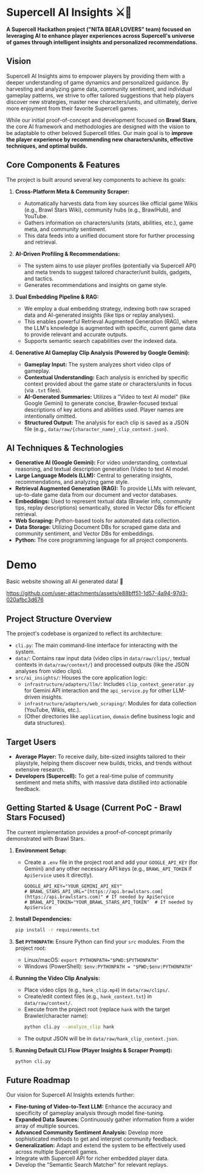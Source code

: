 # Supercell AI Insights ⚔️🧠

**A Supercell Hackathon project ("NITA BEAR LOVERS" team) focused on leveraging AI to enhance player experiences across Supercell's universe of games through intelligent insights and personalized recommendations.** 

## Vision

Supercell AI Insights aims to empower players by providing them with a deeper understanding of game dynamics and personalized guidance. By harvesting and analyzing game data, community sentiment, and individual gameplay patterns, we strive to offer tailored suggestions that help players discover new strategies, master new characters/units, and ultimately, derive more enjoyment from their favorite Supercell games.

While our initial proof-of-concept and development focused on **Brawl Stars**, the core AI framework and methodologies are designed with the vision to be adaptable to other beloved Supercell titles. Our main goal is to **improve the player experience by recommending new characters/units, effective techniques, and optimal builds.**

## Core Components & Features

The project is built around several key components to achieve its goals:

1.  **Cross-Platform Meta & Community Scraper:**
    * Automatically harvests data from key sources like official game Wikis (e.g., Brawl Stars Wiki), community hubs (e.g., BrawlHub), and YouTube.
    * Gathers information on characters/units (stats, abilities, etc.), game meta, and community sentiment. 
    * This data feeds into a unified document store for further processing and retrieval. 

2.  **AI-Driven Profiling & Recommendations:**
    * The system aims to use player profiles (potentially via Supercell API) and meta trends to suggest tailored character/unit builds, gadgets, and tactics. 
    * Generates recommendations and insights on game style.

3.  **Dual Embedding Pipeline & RAG:**
    * We employ a dual embedding strategy, indexing both raw scraped data and AI-generated insights (like tips or replay analyses). 
    * This enables powerful Retrieval Augmented Generation (RAG), where the LLM's knowledge is augmented with specific, current game data to provide relevant and accurate outputs.
    * Supports semantic search capabilities over the indexed data. 
4.  **Generative AI Gameplay Clip Analysis (Powered by Google Gemini):**
    * **Gameplay Input:** The system analyzes short video clips of gameplay.
    * **Contextual Understanding:** Each analysis is enriched by specific context provided about the game state or characters/units in focus (via `.txt` files).
    * **AI-Generated Summaries:** Utilizes a "Video to text AI model" (like Google Gemini) to generate concise, Brawler-focused textual descriptions of key actions and abilities used. Player names are intentionally omitted.
    * **Structured Output:** The analysis for each clip is saved as a JSON file (e.g., `data/raw/{character_name}_clip_context.json`).

## AI Techniques & Technologies

* **Generative AI (Google Gemini):** For video understanding, contextual reasoning, and textual description generation (Video to text AI model.
* **Large Language Models (LLM):** Central to generating insights, recommendations, and analyzing game style. 
* **Retrieval Augmented Generation (RAG):** To provide LLMs with relevant, up-to-date game data from our document and vector databases.
* **Embeddings:** Used to represent textual data (Brawler info, community tips, replay descriptions) semantically, stored in Vector DBs for efficient retrieval. 
* **Web Scraping:** Python-based tools for automated data collection.
* **Data Storage:** Utilizing Document DBs for scraped game data and community sentiment, and Vector DBs for embeddings. 
* **Python:** The core programming language for all project components.

# Demo
Basic website showing all AI generated data! 🤖

https://github.com/user-attachments/assets/e88bff51-1d57-4a94-97d3-020afbc3d676



## Project Structure Overview

The project's codebase is organized to reflect its architecture:

* `cli.py`: The main command-line interface for interacting with the system.
* `data/`: Contains raw input data (video clips in `data/raw/clips/`, textual contexts in `data/raw/context/`) and processed outputs (like the JSON analyses from video clips).
* `src/ai_insights/`: Houses the core application logic:
    * `infrastructure/adapters/llm/`: Includes `clip_context_generator.py` for Gemini API interaction and the `api_service.py` for other LLM-driven insights.
    * `infrastructure/adapters/web_scraping/`: Modules for data collection (YouTube, Wikis, etc.). 
    * (Other directories like `application`, `domain` define business logic and data structures).

## Target Users

* **Average Player:** To receive daily, bite-sized insights tailored to their playstyle, helping them discover new builds, tricks, and trends without extensive research. 
* **Developers (Supercell):** To get a real-time pulse of community sentiment and meta shifts, with massive data distilled into actionable feedback. 

## Getting Started & Usage (Current PoC - Brawl Stars Focused)

The current implementation provides a proof-of-concept primarily demonstrated with Brawl Stars.

1.  **Environment Setup:**
    * Create a `.env` file in the project root and add your `GOOGLE_API_KEY` (for Gemini) and any other necessary API keys (e.g., `BRAWL_API_TOKEN` if `ApiService` uses it directly).
        ```env
        GOOGLE_API_KEY="YOUR_GEMINI_API_KEY"
        # BRAWL_STARS_API_URL="[https://api.brawlstars.com](https://api.brawlstars.com)" # If needed by ApiService
        # BRAWL_API_TOKEN="YOUR_BRAWL_STARS_API_TOKEN"  # If needed by ApiService
        ```

2.  **Install Dependencies:**
    ```bash
    pip install -r requirements.txt
    ```

3.  **Set `PYTHONPATH`:**
    Ensure Python can find your `src` modules. From the project root:
    * Linux/macOS: `export PYTHONPATH="$PWD:$PYTHONPATH"`
    * Windows (PowerShell): `$env:PYTHONPATH = "$PWD;$env:PYTHONPATH"`

4.  **Running the Video Clip Analysis:**
    * Place video clips (e.g., `hank_clip.mp4`) in `data/raw/clips/`.
    * Create/edit context files (e.g., `hank_context.txt`) in `data/raw/context/`.
    * Execute from the project root (replace `hank` with the target Brawler/character name):
        ```bash
        python cli.py --analyze_clip hank
        ```
    * The output JSON will be in `data/raw/hank_clip_context.json`.

5.  **Running Default CLI Flow (Player Insights & Scraper Prompt):**
    ```bash
    python cli.py
    ```

## Future Roadmap

Our vision for Supercell AI Insights extends further:

* **Fine-tuning of Video-to-Text LLM:** Enhance the accuracy and specificity of gameplay analysis through model fine-tuning. 
* **Expanded Data Sources:** Continuously gather information from a wider array of multiple sources. 
* **Advanced Community Sentiment Analysis:** Develop more sophisticated methods to get and interpret community feedback. 
* **Generalization:** Adapt and extend the system to be effectively used across multiple Supercell games. 
* Integrate with Supercell API for richer embedded player data. 
* Develop the "Semantic Search Matcher" for relevant replays. 
